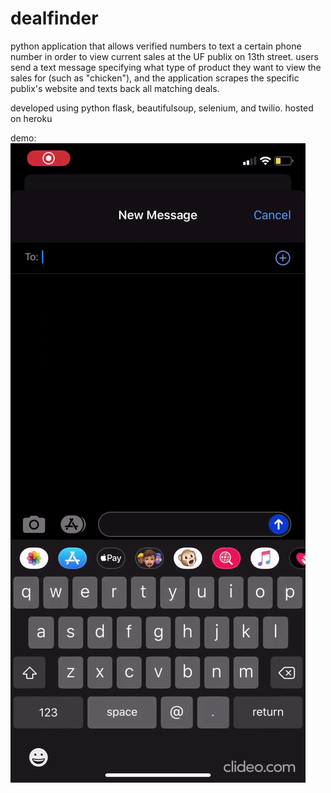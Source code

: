 # dealfinder
python application that allows verified numbers to text a certain phone number in order to view current sales at the UF publix on 13th street. users send a text message specifying what type of product they want to view the sales for (such as "chicken"), and the application scrapes the specific publix's website and texts back all matching deals.

developed using python flask, beautifulsoup, selenium, and twilio. hosted on heroku

demo:
![](demo.gif)

